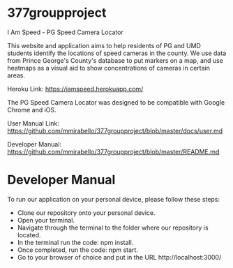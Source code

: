 # 377groupproject
I Am Speed - PG Speed Camera Locator

This website and application aims to help residents of PG and UMD students identify the locations of speed cameras in the county. We use data from Prince George's County's database to put markers on a map, and use heatmaps as a visual aid to show concentrations of cameras in certain areas.

Heroku Link: https://iamspeed.herokuapp.com/

The PG Speed Camera Locator was designed to be compatible with Google Chrome and iOS.

User Manual Link: https://github.com/mmirabello/377groupproject/blob/master/docs/user.md

Developer Manual: https://github.com/mmirabello/377groupproject/blob/master/README.md

# Developer Manual

To run our application on your personal device, please follow these steps:
- Clone our repository onto your personal device.
- Open your terminal.
- Navigate through the terminal to the folder where our repository is located.
- In the terminal run the code: npm install.
- Once completed, run the code: npm start.
- Go to your browser of choice and put in the URL http://localhost:3000/
